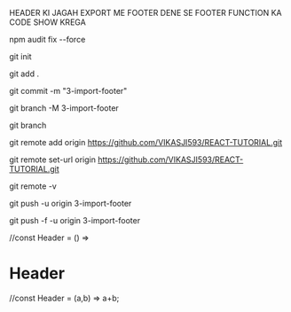 HEADER KI JAGAH EXPORT ME FOOTER DENE SE FOOTER FUNCTION KA CODE SHOW KREGA





npm audit fix --force  
 
 git init

git add .

git commit -m "3-import-footer"

git branch -M 3-import-footer

git branch

git remote add origin https://github.com/VIKASJI593/REACT-TUTORIAL.git


git remote set-url origin https://github.com/VIKASJI593/REACT-TUTORIAL.git

git remote -v

git push -u origin 3-import-footer

git push -f -u origin 3-import-footer


//const Header = () => <h1>Header</h1>

//const Header = (a,b) => a+b;




